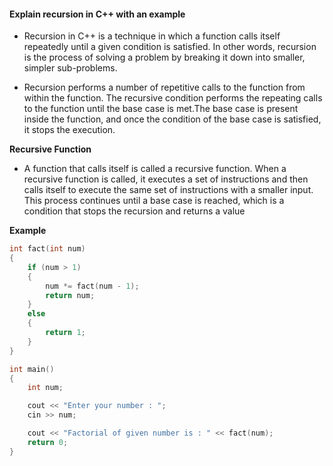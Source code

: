 <h4>Explain recursion in C++ with an example</h4>

- Recursion in C++ is a technique in which a function calls itself repeatedly until a given condition is satisfied. In other words, recursion is the process of solving a problem by breaking it down into smaller, simpler sub-problems.

- Recursion performs a number of repetitive calls to the function from within the function. The recursive condition performs the repeating calls to the function until the base case is met.The base case is present inside the function, and once the condition of the base case is satisfied, it stops the execution.

<b> Recursive Function</b>
- A function that calls itself is called a recursive function. When a recursive function is called, it executes a set of instructions and then calls itself to execute the same set of instructions with a smaller input. This process continues until a base case is reached, which is a condition that stops the recursion and returns a value

<b>Example</b>

```cpp
int fact(int num)
{
    if (num > 1)
    {
        num *= fact(num - 1);
        return num;
    }
    else
    {
        return 1;
    }
}

int main()
{
    int num;

    cout << "Enter your number : ";
    cin >> num;

    cout << "Factorial of given number is : " << fact(num);
    return 0;
}

````